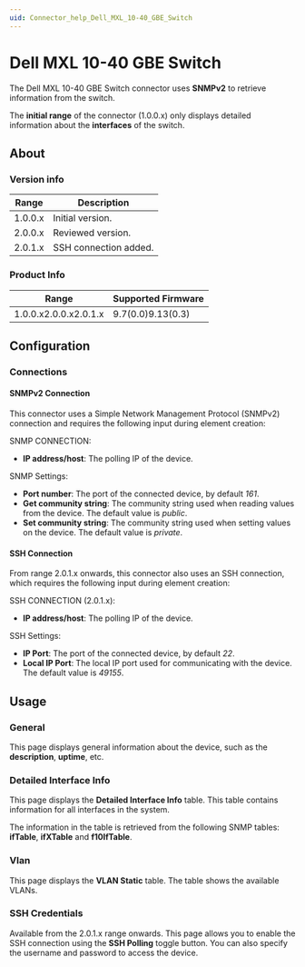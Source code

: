 ```yaml
---
uid: Connector_help_Dell_MXL_10-40_GBE_Switch
---
```


# Dell MXL 10-40 GBE Switch

The Dell MXL 10-40 GBE Switch connector uses **SNMPv2** to retrieve information from the switch.

The **initial range** of the connector (1.0.0.x) only displays detailed information about the **interfaces** of the switch.

## About

### Version info

| **Range** | **Description**       |
|-----------|-----------------------|
| 1.0.0.x   | Initial version.      |
| 2.0.0.x   | Reviewed version.     |
| 2.0.1.x   | SSH connection added. |

### Product Info

| **Range**             | **Supported Firmware** |
|-----------------------|------------------------|
| 1.0.0.x2.0.0.x2.0.1.x | 9.7(0.0)9.13(0.3)      |

## Configuration

### Connections

#### SNMPv2 Connection

This connector uses a Simple Network Management Protocol (SNMPv2) connection and requires the following input during element creation:

SNMP CONNECTION:

- **IP address/host**: The polling IP of the device.

SNMP Settings:

- **Port number**: The port of the connected device, by default *161*.
- **Get community string**: The community string used when reading values from the device. The default value is *public*.
- **Set community string**: The community string used when setting values on the device. The default value is *private*.

#### SSH Connection

From range 2.0.1.x onwards, this connector also uses an SSH connection, which requires the following input during element creation:

SSH CONNECTION (2.0.1.x):

- **IP address/host**: The polling IP of the device.

SSH Settings:

- **IP Port**: The port of the connected device, by default *22*.
- **Local IP Port**: The local IP port used for communicating with the device. The default value is *49155*.

## Usage

### General

This page displays general information about the device, such as the **description**, **uptime**, etc.

### Detailed Interface Info

This page displays the **Detailed Interface Info** table. This table contains information for all interfaces in the system.

The information in the table is retrieved from the following SNMP tables: **ifTable**, **ifXTable** and **f10IfTable**.

### Vlan

This page displays the **VLAN Static** table. The table shows the available VLANs.

### SSH Credentials

Available from the 2.0.1.x range onwards. This page allows you to enable the SSH connection using the **SSH Polling** toggle button. You can also specify the username and password to access the device.
